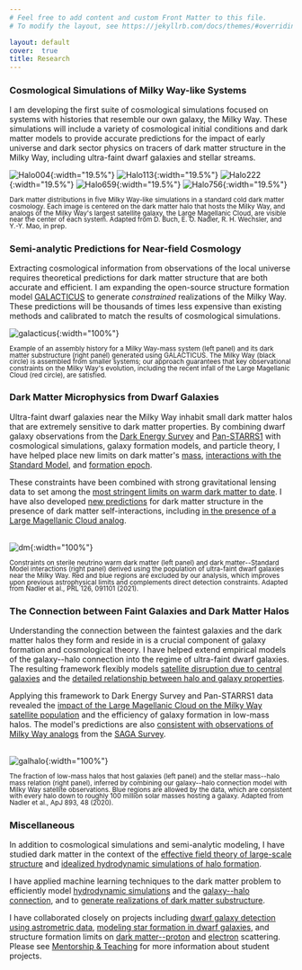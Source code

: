 ```yaml
---
# Feel free to add content and custom Front Matter to this file.
# To modify the layout, see https://jekyllrb.com/docs/themes/#overriding-theme-defaults

layout: default
cover:  true
title: Research
---
```


### Cosmological Simulations of Milky Way-like Systems

I am developing the first suite of cosmological simulations focused on systems with histories that resemble our own galaxy, the Milky Way. These simulations will include a variety of cosmological initial conditions and dark matter models to provide accurate predictions for the impact of early universe and dark sector physics on tracers of dark matter structure in the Milky Way, including ultra-faint dwarf galaxies and stellar streams.

![Halo004]({{eonadler.github.io}}/assets/img/frame__halo_004_mwest_00000.png){:width="19.5%"}
![Halo113]({{eonadler.github.io}}/assets/img/frame__halo_113_mwest_00000.png){:width="19.5%"}
![Halo222]({{eonadler.github.io}}/assets/img/frame__halo_222_mwest_00000.png){:width="19.5%"}
![Halo659]({{eonadler.github.io}}/assets/img/frame__halo_659_mwest_00000.png){:width="19.5%"}
![Halo756]({{eonadler.github.io}}/assets/img/frame__halo_756_mwest_00000.png){:width="19.5%"}
<p style="line-height: 1.0;"><sub> 
Dark matter distributions in five Milky Way-like simulations in a standard cold dark matter cosmology. Each image is centered on the dark matter halo that hosts the Milky Way, and analogs of the Milky Way's largest satellite galaxy, the Large Magellanic Cloud, are visible near the center of each system. Adapted from D. Buch, E. O. Nadler, R. H. Wechsler, and Y.-Y. Mao, in prep.
</sub></p>

### Semi-analytic Predictions for Near-field Cosmology

Extracting cosmological information from observations of the local universe requires theoretical predictions for dark matter structure that are both accurate and efficient. I am expanding the open-source structure formation model [GALACTICUS](https://github.com/galacticusorg/galacticus/wiki) to generate *constrained* realizations of the Milky Way. These predictions will be thousands of times less expensive than existing methods and calibrated to match the results of cosmological simulations.

![galacticus]({{eonadler.github.io}}/assets/img/galacticus.png){:width="100%"}
<p style="line-height: 1.0;"><sub> 
Example of an assembly history for a Milky Way-mass system (left panel) and its dark matter substructure (right panel) generated using GALACTICUS. The Milky Way (black circle) is assembled from smaller systems; our approach guarantees that key observational constraints on the Milky Way's evolution, including the recent infall of the Large Magellanic Cloud (red circle), are satisfied.
</sub></p>

### Dark Matter Microphysics from Dwarf Galaxies

Ultra-faint dwarf galaxies near the Milky Way inhabit small dark matter halos that are extremely sensitive to dark matter properties. By combining dwarf galaxy observations from the [Dark Energy Survey](https://www.darkenergysurvey.org/) and [Pan-STARRS1](https://www.ifa.hawaii.edu/research/Pan-STARRS.shtml) with cosmological simulations, galaxy formation models, and particle theory, I have helped place new limits on dark matter's [mass](https://arxiv.org/abs/2008.00022), [interactions with the Standard Model](https://arxiv.org/abs/1904.10000), and [formation epoch](https://arxiv.org/abs/2010.01137). 

These constraints have been combined with strong gravitational lensing data to set among the [most stringent limits on warm dark matter to date](https://arxiv.org/abs/2101.07810). I have also developed [new predictions](https://arxiv.org/abs/2001.08754) for dark matter structure in the presence of dark matter self-interactions, including [in the presence of a Large Magellanic Cloud analog](https://arxiv.org/abs/2109.12120).<br />
<br />

![dm]({{eonadler.github.io}}/assets/img/dm_constraints.png){:width="100%"}
<p style="line-height: 1.0;"><sub> 
Constraints on sterile neutrino warm dark matter (left panel) and dark matter--Standard Model interactions (right panel) derived using the population of ultra-faint dwarf galaxies near the Milky Way. Red and blue regions are excluded by our analysis, which improves upon previous astrophysical limits and complements direct detection constraints. Adapted from Nadler et al., PRL 126, 091101 (2021).
</sub></p>

### The Connection between Faint Galaxies and Dark Matter Halos

Understanding the connection between the faintest galaxies and the dark matter halos they form and reside in is a crucial component of galaxy formation and cosmological theory. I have helped extend empirical models of the galaxy--halo connection into the regime of ultra-faint dwarf galaxies. The resulting framework flexibly models [satellite disruption due to central galaxies](https://arxiv.org/abs/1712.04467) and the [detailed relationship between halo and galaxy properties](https://arxiv.org/abs/1809.05542).  

Applying this framework to Dark Energy Survey and Pan-STARRS1 data revealed the [impact of the Large Magellanic Cloud on the Milky Way satellite population](https://arxiv.org/abs/1912.03303) and the efficiency of galaxy formation in low-mass halos. The model's predictions are also [consistent with observations of Milky Way analogs](https://arxiv.org/abs/2008.12783) from the [SAGA Survey](https://sagasurvey.org/).<br />
<br />

![galhalo]({{eonadler.github.io}}/assets/img/galhalo.png){:width="100%"}
<p style="line-height: 1.0;"><sub>
The fraction of low-mass halos that host galaxies (left panel) and the stellar mass--halo mass relation (right panel), inferred by combining our galaxy--halo connection model with Milky Way satellite observations. Blue regions are allowed by the data, which are consistent with every halo down to roughly 100 million solar masses hosting a galaxy. Adapted from Nadler et al., ApJ 893, 48 (2020).
</sub></p>

### Miscellaneous

In addition to cosmological simulations and semi-analytic modeling, I have studied dark matter in the context of the [effective field theory of large-scale structure](https://arxiv.org/abs/1710.10308) and [idealized hydrodynamic simulations of halo formation](https://arxiv.org/abs/1701.01449).

I have applied machine learning techniques to the dark matter problem to efficiently model [hydrodynamic simulations](https://arxiv.org/abs/1712.04467) and the [galaxy--halo connection](https://cs230.stanford.edu/projects_fall_2018/posters/12264334.pdf), and to [generate realizations of dark matter substructure](http://cs229.stanford.edu/proj2017/final-reports/5210762.pdf).

I have collaborated closely on projects including [dwarf galaxy detection using astrometric data](https://arxiv.org/abs/2012.00099), [modeling star formation in dwarf galaxies](https://arxiv.org/abs/2102.11876), and structure formation limits on [dark matter--proton](https://arxiv.org/abs/2010.02936) and [electron](https://arxiv.org/abs/2107.12380) scattering. Please see [Mentorship & Teaching](./mentorship.markdown) for more information about student projects.
